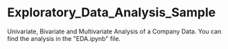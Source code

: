 # Exploratory_Data_Analysis_Sample
Univariate, Bivariate and Multivariate Analysis of a Company Data. You can find the analysis in the "EDA.ipynb" file.
